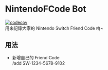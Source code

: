 # NintendoFCode Bot  
[![codecov](https://codecov.io/gh/tasi788/NintendoFCdoe-Bot/branch/master/graph/badge.svg)](https://codecov.io/gh/tasi788/NintendoFCdoe-Bot)  
用來記錄大家的 Nintendo Switch Friend Code 唷~  

## 用法  
- 新增自己的 Friend Code  
  /add SW-1234-5678-9102
